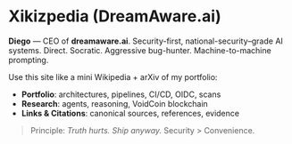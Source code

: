 # Xikizpedia (DreamAware.ai)

**Diego** — CEO of **dreamaware.ai**. Security-first, national-security–grade AI systems. Direct. Socratic. Aggressive bug-hunter. Machine-to-machine prompting.

Use this site like a mini Wikipedia + arXiv of my portfolio:
- **Portfolio**: architectures, pipelines, CI/CD, OIDC, scans
- **Research**: agents, reasoning, VoidCoin blockchain
- **Links & Citations**: canonical sources, references, evidence

> Principle: *Truth hurts. Ship anyway.* Security > Convenience.
